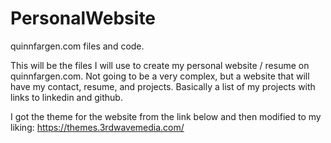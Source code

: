 # PersonalWebsite

quinnfargen.com files and code.

This will be the files I will use to create my personal website / resume on quinnfargen.com.
Not going to be a very complex, but a website that will have my contact, resume, and projects.
Basically a list of my projects with links to linkedin and github.

I got the theme for the website from the link below and then modified to my liking:
https://themes.3rdwavemedia.com/
